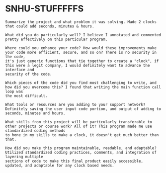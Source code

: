 # SNHU-STUFFFFFS

    Summarize the project and what problem it was solving. Made 2 clocks that could add seconds, minutes & hours.
    
    What did you do particularly well? I believe I annotated and commented pretty effectively on this particular program.
    
    Where could you enhance your code? How would these improvements make your code more efficient, secure, and so on? There is no security in the code, 
    it's just generic functions that tie together to create a "clock", if this were a legit company, I would definitely want to advance the interface and 
    security of the code.
    
    Which pieces of the code did you find most challenging to write, and how did you overcome this? I found that writing the main function call loop was 
    the most difficult. 
    
    What tools or resources are you adding to your support network? Definitely saving the user input code portion, and output of adding to seconds, minutes and hours.
    
    What skills from this project will be particularly transferable to other projects or course work? All of it? This program made me use standardized coding methods
    to hone in my skills to make a clock, it doesn't get much better than that.
    
    How did you make this program maintainable, readable, and adaptable? Utilized standardized coding practices, comments, and integration of layering multiple
    sections of code to make this final product easily accessible, updated, and adaptable for any clock based needs.
